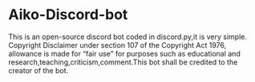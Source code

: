 # Aiko-Discord-bot
This is an open-source discord bot coded in discord.py,it is very simple.
Copyright Disclaimer under section 107 of the Copyright Act 1976, allowance is made for “fair use” for purposes such as educational and research,teaching,criticism,comment.This bot shall be credited to the creator of the bot.
